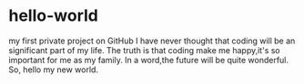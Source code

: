 # hello-world
my first private project on GitHub
I have never thought that coding will be an significant part of my life.
The truth is that coding make me happy,it's so important for me as my family.
In a word,the future will be quite wonderful.
So, hello my new world.
